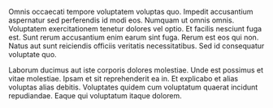 Omnis occaecati tempore voluptatem voluptas quo. Impedit accusantium aspernatur sed perferendis id modi eos. Numquam ut omnis omnis. Voluptatem exercitationem tenetur dolores vel optio. Et facilis nesciunt fuga est. Sunt rerum accusantium enim earum sint fuga. Rerum est eos qui non. Natus aut sunt reiciendis officiis veritatis necessitatibus. Sed id consequatur voluptate quo.

Laborum ducimus aut iste corporis dolores molestiae. Unde est possimus et vitae molestiae. Ipsam et sit reprehenderit ea in. Et explicabo et alias voluptas alias debitis. Voluptates quidem cum voluptatum quaerat incidunt repudiandae. Eaque qui voluptatum itaque dolorem.
